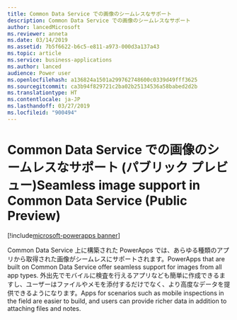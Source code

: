 ```yaml
---
title: Common Data Service での画像のシームレスなサポート
description: Common Data Service での画像のシームレスなサポート
author: lancedMicrosoft
ms.reviewer: anneta
ms.date: 03/14/2019
ms.assetid: 7b5f6622-b6c5-e811-a973-000d3a137a43
ms.topic: article
ms.service: business-applications
ms.author: lanced
audience: Power user
ms.openlocfilehash: a136824a1501a299762748600c0339d49fff3625
ms.sourcegitcommit: ca3b94f829721c2ba02b25134536a58babed2d2b
ms.translationtype: HT
ms.contentlocale: ja-JP
ms.lasthandoff: 03/27/2019
ms.locfileid: "900494"
---
```

# <a name="seamless-image-support-in-common-data-service-public-preview"></a><span data-ttu-id="f91c3-103">Common Data Service での画像のシームレスなサポート (パブリック プレビュー)</span><span class="sxs-lookup"><span data-stu-id="f91c3-103">Seamless image support in Common Data Service (Public Preview)</span></span>


[!include[microsoft-powerapps banner](../includes/microsoft-powerapps.md)]

<span data-ttu-id="f91c3-104">Common Data Service 上に構築された PowerApps では、あらゆる種類のアプリから取得された画像がシームレスにサポートされます。</span><span class="sxs-lookup"><span data-stu-id="f91c3-104">PowerApps that are built on Common Data Service offer seamless support for images from all app types.</span></span> <span data-ttu-id="f91c3-105">外出先でモバイルに検査を行えるアプリなども簡単に作成できるますし、ユーザーはファイルやメモを添付するだけでなく、より高度なデータを提供できるようになります。</span><span class="sxs-lookup"><span data-stu-id="f91c3-105">Apps for scenarios such as mobile inspections in the field are easier to build, and users can provide richer data in addition to attaching files and notes.</span></span>
